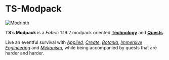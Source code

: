# TS-Modpack
[![Modrinth](https://img.shields.io/badge/Found_it_on-Modrinth-00AF5C?logo=modrinth)](https://modrinth.com/modpack/ts-modpack)

**TS’s Modpack** is a *Fabric* 1.19.2 modpack oriented <u>**Technology**</u> and <u>**Quests**</u>.


Live an eventful survival with *[Applied](https://modrinth.com/mod/ae2)*, *[Create](https://modrinth.com/mod/create-fabric)*, *[Botania](https://modrinth.com/mod/botania)*, *[Immersive Engineering](https://modrinth.com/mod/immersiveengineering)* and *[Mekanism](https://modrinth.com/mod/mekanism)*, while being accompanied by quests that are harder and harder.
